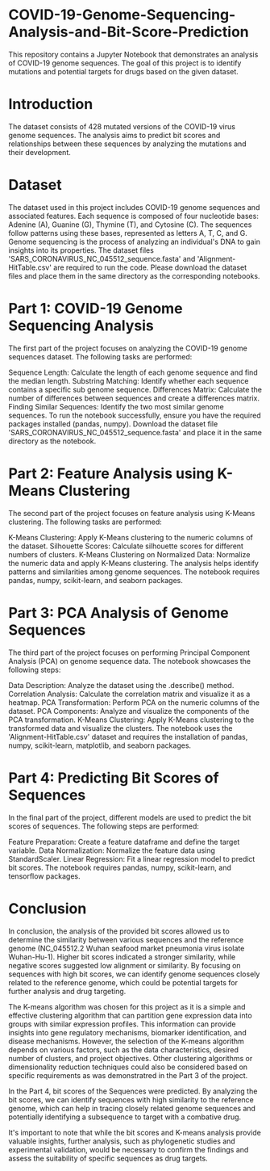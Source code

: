 # COVID-19-Genome-Sequencing-Analysis-and-Bit-Score-Prediction
This repository contains a Jupyter Notebook that demonstrates an analysis of COVID-19 genome sequences. The goal of this project is to identify mutations and potential targets for drugs based on the given dataset.

# Introduction
The dataset consists of 428 mutated versions of the COVID-19 virus genome sequences. The analysis aims to predict bit scores and relationships between these sequences by analyzing the mutations and their development.

# Dataset
The dataset used in this project includes COVID-19 genome sequences and associated features. Each sequence is composed of four nucleotide bases: Adenine (A), Guanine (G), Thymine (T), and Cytosine (C). The sequences follow patterns using these bases, represented as letters A, T, C, and G. Genome sequencing is the process of analyzing an individual's DNA to gain insights into its properties.
The dataset files 'SARS_CORONAVIRUS_NC_045512_sequence.fasta' and 'Alignment-HitTable.csv' are required to run the code. Please download the dataset files and place them in the same directory as the corresponding notebooks.

# Part 1: COVID-19 Genome Sequencing Analysis
The first part of the project focuses on analyzing the COVID-19 genome sequences dataset. The following tasks are performed:

Sequence Length: Calculate the length of each genome sequence and find the median length.
Substring Matching: Identify whether each sequence contains a specific sub genome sequence.
Differences Matrix: Calculate the number of differences between sequences and create a differences matrix.
Finding Similar Sequences: Identify the two most similar genome sequences.
To run the notebook successfully, ensure you have the required packages installed (pandas, numpy). Download the dataset file 'SARS_CORONAVIRUS_NC_045512_sequence.fasta' and place it in the same directory as the notebook.

# Part 2: Feature Analysis using K-Means Clustering
The second part of the project focuses on feature analysis using K-Means clustering. The following tasks are performed:

K-Means Clustering: Apply K-Means clustering to the numeric columns of the dataset.
Silhouette Scores: Calculate silhouette scores for different numbers of clusters.
K-Means Clustering on Normalized Data: Normalize the numeric data and apply K-Means clustering.
The analysis helps identify patterns and similarities among genome sequences. The notebook requires pandas, numpy, scikit-learn, and seaborn packages.

# Part 3: PCA Analysis of Genome Sequences
The third part of the project focuses on performing Principal Component Analysis (PCA) on genome sequence data. The notebook showcases the following steps:

Data Description: Analyze the dataset using the .describe() method.
Correlation Analysis: Calculate the correlation matrix and visualize it as a heatmap.
PCA Transformation: Perform PCA on the numeric columns of the dataset.
PCA Components: Analyze and visualize the components of the PCA transformation.
K-Means Clustering: Apply K-Means clustering to the transformed data and visualize the clusters.
The notebook uses the 'Alignment-HitTable.csv' dataset and requires the installation of pandas, numpy, scikit-learn, matplotlib, and seaborn packages.

 
# Part 4: Predicting Bit Scores of Sequences
In the final part of the project, different models are used to predict the bit scores of sequences. The following steps are performed:

Feature Preparation: Create a feature dataframe and define the target variable.
Data Normalization: Normalize the feature data using StandardScaler.
Linear Regression: Fit a linear regression model to predict bit scores.
The notebook requires pandas, numpy, scikit-learn, and tensorflow packages.

# Conclusion 
In conclusion, the analysis of the provided bit scores allowed us to determine the similarity between various sequences and the reference genome (NC_045512.2 Wuhan seafood market pneumonia virus isolate Wuhan-Hu-1). Higher bit scores indicated a stronger similarity, while negative scores suggested low alignment or similarity. By focusing on sequences with high bit scores, we can identify genome sequences closely related to the reference genome, which could be potential targets for further analysis and drug targeting.

The K-means algorithm was chosen for this project as it is a simple and effective clustering algorithm that can partition gene expression data into groups with similar expression profiles. This information can provide insights into gene regulatory mechanisms, biomarker identification, and disease mechanisms. However, the selection of the K-means algorithm depends on various factors, such as the data characteristics, desired number of clusters, and project objectives. Other clustering algorithms or dimensionality reduction techniques could also be considered based on specific requirements as was demonstratred in the Part 3 of the project.

In the Part 4, bit scores of the Sequences were predicted. By analyzing the bit scores, we can identify sequences with high similarity to the reference genome, which can help in tracing closely related genome sequences and potentially identifying a subsequence to target with a combative drug.

It's important to note that while the bit scores and K-means analysis provide valuable insights, further analysis, such as phylogenetic studies and experimental validation, would be necessary to confirm the findings and assess the suitability of specific sequences as drug targets.
